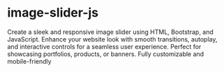 # image-slider-js
Create a sleek and responsive image slider using HTML, Bootstrap, and JavaScript. Enhance your website look with smooth transitions, autoplay, and interactive controls for a seamless user experience. Perfect for showcasing portfolios, products, or banners. Fully customizable and mobile-friendly

